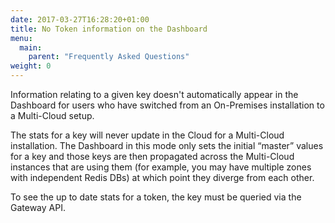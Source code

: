 ```yaml
---
date: 2017-03-27T16:28:20+01:00
title: No Token information on the Dashboard
menu:
  main:
    parent: "Frequently Asked Questions"
weight: 0 
---
```


Information relating to a given key doesn't automatically appear in the Dashboard for users who have switched from an On-Premises installation to a Multi-Cloud setup.

The stats for a key will never update in the Cloud for a Multi-Cloud installation. The Dashboard in this mode only sets the initial “master” values for a key and those keys are then propagated across the Multi-Cloud instances that are using them (for example, you may have multiple zones with independent Redis DBs) at which point they diverge from each other.

To see the up to date stats for a token, the key must be queried via the Gateway API.

